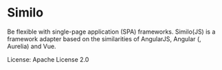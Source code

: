 # Similo

Be flexible with single-page application (SPA) frameworks. Similo(JS) is a framework adapter based on the similarities of AngularJS, Angular (, Aurelia) and Vue.

License: Apache License 2.0
